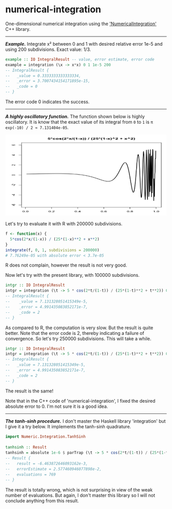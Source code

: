 # numerical-integration

One-dimensional numerical integration using the 
['NumericalIntegration'](https://github.com/tbs1980/NumericalIntegration) C++ library.

___

***Example.*** Integrate x² between 0 and 1 with desired relative error 1e-5 and 
using 200 subdivisions. Exact value: 1/3.

```haskell
example :: IO IntegralResult -- value, error estimate, error code
example = integration (\x -> x*x) 0 1 1e-5 200
-- IntegralResult {
--   _value = 0.3333333333333334, 
--   _error = 3.7007434154171895e-15, 
--   _code = 0
-- }
```

The error code 0 indicates the success.

___

***A highly oscillatory function.*** The function shown below is highly 
oscillatory. It is know that the exact value of its integral from `0` to `1` 
is `π exp(-10) / 2 ≈ 7.131404e-05`.

![](https://github.com/stla/numerical-integration/blob/72d163587de7c5b21bb789da3ef2a068f3048d89/images/oscillatoryFunction.gif)

Let's try to evaluate it with R with 200000 subdivisions. 

```r
f <- function(x) {
  5*cos(2*x/(1-x)) / (25*(1-x)**2 + x**2)
}
integrate(f, 0, 1, subdivisions = 200000)
# 7.76249e-05 with absolute error < 3.7e-05
```
R does not complain, however the result is not very good. 

Now let's try with the present library, with 100000 subdivisions.

```haskell
intgr :: IO IntegralResult 
intgr = integration (\t -> 5 * cos(2*t/(1-t)) / (25*(1-t)**2 + t**2)) 0 1 1e-4 100000
-- IntegralResult {
--    _value = 7.131328051415349e-5, 
--    _error = 4.991435083852171e-7, 
--    _code = 2
-- }
```
As compared to R, the computation is very slow. But the result is quite better. 
Note that the error code is 2, thereby indicating a failure of convergence. 
So let's try 250000 subdivisions. This will take a while.

```haskell
intgr :: IO IntegralResult 
intgr = integration (\t -> 5 * cos(2*t/(1-t)) / (25*(1-t)**2 + t**2)) 0 1 1e-4 250000
-- IntegralResult {
--   _value = 7.131328051415349e-5, 
--   _error = 4.991435083852171e-7, 
--   _code = 2
-- }
```

The result is the same!

Note that in the C++ code of 'numerical-integration', I fixed the desired 
absolute error to 0. I'm not sure it is a good idea.

___

***The tanh-sinh procedure.***
I don't master the Haskell library 'integration' but I give it a try below. 
It implements the tanh-sinh quadrature.

```haskell
import Numeric.Integration.TanhSinh

tanhsinh :: Result
tanhsinh = absolute 1e-6 $ parTrap (\t -> 5 * cos(2*t/(1-t)) / (25*(1-t)**2 + t**2)) 0 1
-- Result {
--   result = -6.463872646093162e-3, 
--   errorEstimate = 2.577460946077898e-2, 
--   evaluations = 769
-- }
```
The result is totally wrong, which is not surprising in view of the weak 
number of evaluations. But again, I don't master this library so I will
not conclude anything from this result.
